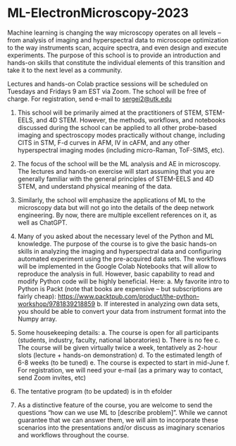 # ML-ElectronMicroscopy-2023

Machine learning is changing the way microscopy operates on all levels – from analysis of imaging and hyperspectral data to microscope optimization to the way instruments scan, acquire spectra, and even design and execute experiments. The purpose of this school is to provide an introduction and hands-on skills that constitute the individual elements of this transition and take it to the next level as a community. 

Lectures and hands-on Colab practice sessions will be scheduled on Tuesdays and Fridays 9 am EST via Zoom. The school will be free of charge. For registration, send e-mail to sergei2@utk.edu 

1.	This school will be primarily aimed at the practitioners of STEM, STEM-EELS, and 4D STEM. However, the methods, workflows, and notebooks discussed during the school can be applied to all other probe-based imaging and spectroscopy modes practically without change, including CITS in STM, F-d curves in AFM, IV in cAFM, and any other hyperspectral imaging modes (including micro-Raman, ToF-SIMS, etc).

2.	The focus of the school will be the ML analysis and AE in microscopy. The lectures and hands-on exercise will start assuming that you are generally familiar with the general principles of STEM-EELS and 4D STEM, and understand physical meaning of the data. 

3.	Similarly, the school will emphasize the applications of ML to the microscopy data but will not go into the details of the deep network engineering. By now, there are multiple excellent references on it, as well as ChatGPT.

4.	Many of you asked about the necessary level of the Python and ML knowledge. The purpose of the course is to give the basic hands-on skills in analyzing the imaging and hyperspectral data and configuring automated experiment using the pre-acquired data sets. The workflows will be implemented in the Google Colab Notebooks that will allow to reproduce the analysis in full. However, basic capability to read and modify Python code will be highly beneficial. Here:
a.	My favorite intro to Python is Packt (note that books are expensive – but subscriptions are fairly cheap): https://www.packtpub.com/product/the-python-workshop/9781839218859
b.	If interested in analyzing own data sets, you should be able to convert your data from instrument format into the Numpy array. 

5.	Some housekeeping details:
a.	The course is open for all participants (students, industry, faculty, national laboratories)
b.	There is no fee
c.	The course will be given virtually twice a week, tentatively as 2-hour slots (lecture + hands-on demonstration)
d.	To the estimated length of 6-8 weeks (to be tuned)
e.	The course is expected to start in mid-June
f.	For registration, we will need your e-mail (as a primary way to contact, send Zoom invites, etc)

6.	The tentative program (to be updated) is in th efolder

7.	As a distinctive feature of the course, you are welcome to send the questions “how can we use ML to [describe problem]”. While we cannot guarantee that we can answer them, we will aim to incorporate these scenarios into the presentations and/or discuss as imaginary scenarios and workflows throughout the course. 

